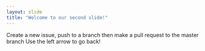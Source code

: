 ```yaml
---
layout: slide
title: "Welcome to our second slide!"
---
```

Create a new issue, push to a branch then make a pull request to the master branch 
Use the left arrow to go back!
